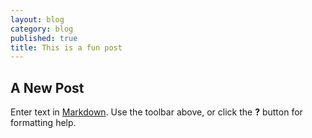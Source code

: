 ```yaml
---
layout: blog
category: blog
published: true
title: This is a fun post
---
```


## A New Post

Enter text in [Markdown](http://daringfireball.net/projects/markdown/). Use the toolbar above, or click the **?** button for formatting help.
